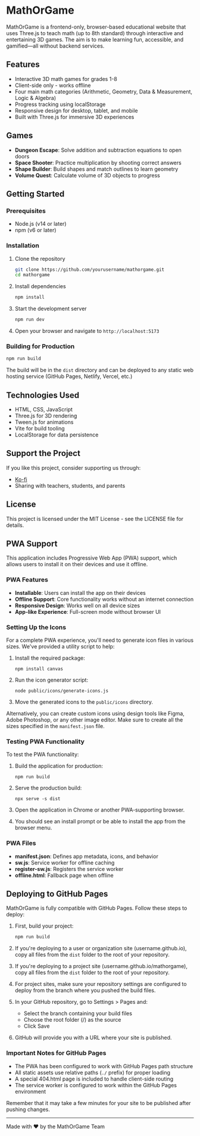 # MathOrGame

MathOrGame is a frontend-only, browser-based educational website that uses Three.js to teach math (up to 8th standard) through interactive and entertaining 3D games. The aim is to make learning fun, accessible, and gamified—all without backend services.

## Features

- Interactive 3D math games for grades 1-8
- Client-side only - works offline
- Four main math categories (Arithmetic, Geometry, Data & Measurement, Logic & Algebra)
- Progress tracking using localStorage
- Responsive design for desktop, tablet, and mobile
- Built with Three.js for immersive 3D experiences

## Games

- **Dungeon Escape**: Solve addition and subtraction equations to open doors
- **Space Shooter**: Practice multiplication by shooting correct answers
- **Shape Builder**: Build shapes and match outlines to learn geometry
- **Volume Quest**: Calculate volume of 3D objects to progress

## Getting Started

### Prerequisites

- Node.js (v14 or later)
- npm (v6 or later)

### Installation

1. Clone the repository
   ```bash
   git clone https://github.com/yourusername/mathorgame.git
   cd mathorgame
   ```

2. Install dependencies
   ```bash
   npm install
   ```

3. Start the development server
   ```bash
   npm run dev
   ```

4. Open your browser and navigate to `http://localhost:5173`

### Building for Production

```bash
npm run build
```

The build will be in the `dist` directory and can be deployed to any static web hosting service (GitHub Pages, Netlify, Vercel, etc.)

## Technologies Used

- HTML, CSS, JavaScript
- Three.js for 3D rendering
- Tween.js for animations
- Vite for build tooling
- LocalStorage for data persistence

## Support the Project

If you like this project, consider supporting us through:

- [Ko-fi](https://ko-fi.com)
- Sharing with teachers, students, and parents

## License

This project is licensed under the MIT License - see the LICENSE file for details.

## PWA Support

This application includes Progressive Web App (PWA) support, which allows users to install it on their devices and use it offline.

### PWA Features

- **Installable**: Users can install the app on their devices
- **Offline Support**: Core functionality works without an internet connection
- **Responsive Design**: Works well on all device sizes
- **App-like Experience**: Full-screen mode without browser UI

### Setting Up the Icons

For a complete PWA experience, you'll need to generate icon files in various sizes. We've provided a utility script to help:

1. Install the required package:
   ```
   npm install canvas
   ```

2. Run the icon generator script:
   ```
   node public/icons/generate-icons.js
   ```

3. Move the generated icons to the `public/icons` directory.

Alternatively, you can create custom icons using design tools like Figma, Adobe Photoshop, or any other image editor. Make sure to create all the sizes specified in the `manifest.json` file.

### Testing PWA Functionality

To test the PWA functionality:

1. Build the application for production:
   ```
   npm run build
   ```

2. Serve the production build:
   ```
   npx serve -s dist
   ```

3. Open the application in Chrome or another PWA-supporting browser.

4. You should see an install prompt or be able to install the app from the browser menu.

### PWA Files

- **manifest.json**: Defines app metadata, icons, and behavior
- **sw.js**: Service worker for offline caching
- **register-sw.js**: Registers the service worker
- **offline.html**: Fallback page when offline

## Deploying to GitHub Pages

MathOrGame is fully compatible with GitHub Pages. Follow these steps to deploy:

1. First, build your project:
   ```bash
   npm run build
   ```

2. If you're deploying to a user or organization site (username.github.io), copy all files from the `dist` folder to the root of your repository.

3. If you're deploying to a project site (username.github.io/mathorgame), copy all files from the `dist` folder to the root of your repository.

4. For project sites, make sure your repository settings are configured to deploy from the branch where you pushed the build files.

5. In your GitHub repository, go to Settings > Pages and:
   - Select the branch containing your build files
   - Choose the root folder (/) as the source
   - Click Save

6. GitHub will provide you with a URL where your site is published.

### Important Notes for GitHub Pages

- The PWA has been configured to work with GitHub Pages path structure
- All static assets use relative paths (`./` prefix) for proper loading
- A special 404.html page is included to handle client-side routing
- The service worker is configured to work within the GitHub Pages environment

Remember that it may take a few minutes for your site to be published after pushing changes.

---

Made with ❤️ by the MathOrGame Team 